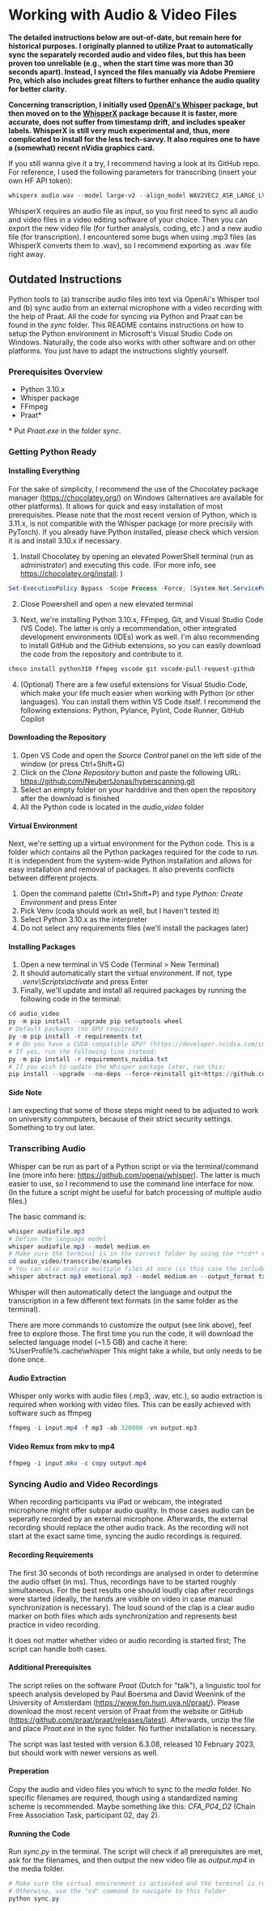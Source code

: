 # Working with Audio & Video Files

**The detailed instructions below are out-of-date, but remain here for historical purposes. I originally planned to utilize Praat to automatically sync the separately recorded audio and video files, but this has been proven too unreliable (e.g., when the start time was more than 30 seconds apart). Instead, I synced the files manually via Adobe Premiere Pro, which also includes great filters to further enhance the audio quality for better clarity.**

**Concerning transcription, I initially used [OpenAI's Whisper](https://github.com/openai/whisper) package, but then moved on to the [WhisperX](https://github.com/m-bain/whisperX) package because it is faster, more accurate, does not suffer from timestamp drift, and includes speaker labels. WhisperX is still very much experimental and, thus, more complicated to install for the less tech-savvy. It also requires one to have a (somewhat) recent nVidia graphics card.**

If you still wanna give it a try, I recommend having a look at its GitHub repo. For reference, I used the following parameters for transcribing (insert your own HF API token):

``` powershell
whisperx audio.wav --model large-v2 --align_model WAV2VEC2_ASR_LARGE_LV60K_960H --diarize --min_speakers 3 --max_speakers 3 --hf_token [API-TOKEN]
```

WhisperX requires an audio file as input, so you first need to sync all audio and video files in a video editing software of your choice. Then you can export the new video file (for further analysis, coding, etc.) and a new audio file (for transcription). I encountered some bugs when using .mp3 files (as WhisperX converts them to .wav), so I recommend exporting as .wav file right away.


## Outdated Instructions

Python tools to (a) transcribe audio files into text via OpenAi's Whisper tool and (b) sync audio from an external microphone with a video recording with the help of Praat. All the code for syncing via Python and Praat can be found in the _sync_ folder.
This README contains instructions on how to setup the Python environment in Microsoft's Visual Studio Code on Windows. Naturally, the code also works with other software and on other platforms. You just have to adapt the instructions slightly yourself.

### Prerequisites Overview

* Python 3.10.x
* Whisper package
* FFmpeg
* Praat*

\* Put _Praat.exe_ in the folder _sync_.

### Getting Python Ready

#### Installing Everything

For the sake of simplicity, I recommend the use of the Chocolatey package manager (<https://chocolatey.org/>) on Windows (alternatives are available for other platforms). It allows for quick and easy installation of most prerequisites.
Please note that the most recent version of Python, which is 3.11.x, is not compatible with the Whisper package (or more precisily with PyTorch). If you already have Python installed, please check which version it is and install 3.10.x if necessary.

1. Install Chocolatey by opening an elevated PowerShell terminal (run as administrator) and executing this code. (For more info, see <https://chocolatey.org/install>: )

``` powershell
Set-ExecutionPolicy Bypass -Scope Process -Force; [System.Net.ServicePointManager]::SecurityProtocol = [System.Net.ServicePointManager]::SecurityProtocol -bor 3072; iex ((New-Object System.Net.WebClient).DownloadString('https://community.chocolatey.org/install.ps1'))
```

2. Close Powershell and open a new elevated terminal

3. Next, we're installing Python 3.10.x, FFmpeg, Git, and Visual Studio Code (VS Code). The latter is only a recommendation, other integrated development environments (IDEs) work as well. I'm also recommending to install GitHub and the GitHub extensions, so you can easily download the code from the repository and contribute to it.

``` powershell
choco install python310 ffmpeg vscode git vscode-pull-request-github
```

4. (Optional) There are a few useful extensions for Visual Studio Code, which make your life much easier when working with Python (or other languages). You can install them within VS Code itself.
I recommend the following extensions: Python, Pylance, Pylint, Code Runner, GitHub Copilot

#### Downloading the Repository

1. Open VS Code and open the _Source Control_ panel on the left side of the window (or press Ctrl+Shift+G)
2. Click on the _Clone Repository_ button and paste the following URL: <https://github.com/NeubertJonas/hyperscanning.git>
3. Select an empty folder on your harddrive and then open the repository after the download is finished
4. All the Python code is located in the _audio\_video_ folder

#### Virtual Environment

Next, we're setting up a virtual environment for the Python code. This is a folder which contains all the Python packages required for the code to run. It is independent from the system-wide Python installation and allows for easy installation and removal of packages. It also prevents conflicts between different projects.

1. Open the command palette (Ctrl+Shift+P) and type _Python: Create Environment_ and press Enter
2. Pick Venv (coda should work as well, but I haven't tested it)
3. Select Python 3.10.x as the interpreter
4. Do not select any requirements files (we'll install the packages later)

#### Installing Packages

1. Open a new terminal in VS Code (Terminal > New Terminal)
2. It should automatically start the virtual environment. If not, type _.venv\Scripts\activate_ and press Enter
3. Finally, we'll update and install all required packages by running the following code in the terminal:

``` powershell
cd audio_video
py -m pip install --upgrade pip setuptools wheel
# Default packages (no GPU required)
py -m pip install -r requirements.txt
# # Do you have a CUDA-compatible GPU? (https://developer.nvidia.com/cuda-gpus)
# If yes, run the following line instead:
py -m pip install -r requirements_nvidia.txt
# If you wish to update the Whisper package later, run this:
pip install --upgrade --no-deps --force-reinstall git+https://github.com/openai/whisper.git
```

#### Side Note

I am expecting that some of those steps might need to be adjusted to work on university commputers, because of their strict security settings. Something to try out later.

### Transcribing Audio

Whisper can be run as part of a Python script or via the terminal/command line (more info here: <https://github.com/openai/whisper>). The latter is much easier to use, so I recommend to use the command line interface for now.
(In the future a script might be useful for batch processing of multiple audio files.)

The basic command is:

``` powershell
whisper audiofile.mp3
# Define the language model
whisper audiofile.mp3 --model medium.en
# Make sure the terminal is in the correct folder by using the **cd** command
cd audio_video/transcribe/examples
# You can also analyse multiple files at once (in this case the included example files) and limit the output to a specific format
whisper abstract.mp3 emotional.mp3 --model medium.en --output_format txt
```

Whisper will then automatically detect the language and output the transcription in a few different text formats (in the same folder as the terminal).

There are more commands to customize the output (see link above), feel free to explore those. The first time you run the code, it will download the selected language model (~1.5 GB) and cache it here: %UserProfile%\.cache\whisper
This might take a while, but only needs to be done once.

#### Audio Extraction

Whisper only works with audio files (.mp3, .wav, etc.), so audio extraction is required when working with video files. This can be easily achieved with software such as ffmpeg

``` powershell
ffmpeg -i input.mp4 -f mp3 -ab 320000 -vn output.mp3
```

#### Video Remux from mkv to mp4

```powershell
ffmpeg -i input.mkv -c copy output.mp4
```

### Syncing Audio and Video Recordings

When recording participants via iPad or webcam, the integrated microphone might offer subpar audio quality. In those cases audio can be seperatly recorded by an external microphone. Afterwards, the external recording should replace the other audio track. As the recording will not start at the exact same time, syncing the audio recordings is required.

#### Recording Requirements

The first 30 seconds of both recordings are analysed in order to determine the audio offset (in ms). Thus, recordings have to be started roughly simultaneous. For the best results one should loudly clap after recordings were started (ideally, the hands are visible on video in case manual synchronization is necessary). The loud sound of the clap is a clear audio marker on both files which aids synchronization and represents best practice in video recording.

It does not matter whether video or audio recording is started first; The script can handle both cases.

#### Additional Prerequisites

The script relies on the software _Praat_ (Dutch for "talk"), a linguistic tool for speech analysis developed by Paul Boersma and David Weenink of the University of Amsterdam (<https://www.fon.hum.uva.nl/praat/>). Please download the most recent version of Praat from the website or GitHub (<https://github.com/praat/praat/releases/latest>). Afterwards, unzip the file and place _Praat.exe_ in the sync folder. No further installation is necessary.

The script was last tested with version 6.3.08, released 10 February 2023, but should work with newer versions as well.

#### Preperation

Copy the audio and video files you which to sync to the _media_ folder. No specific filenames are required, though using a standardized naming scheme is recommended. Maybe something like this: _CFA\_P04\_D2_ (Chain Free Association Task, participant 02, day 2).

#### Running the Code

Run _sync.py_ in the terminal. The script will check if all prerequisites are met, ask for the filenames, and then output the new video file as _output.mp4_ in the media folder.

``` powershell
# Make sure the virtual environment is activated and the terminal is running in the "sync" folder
# Otherwise, use the "cd" command to navigate to this folder
python sync.py
```
